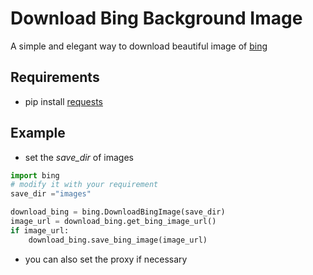 # Download Bing Background Image 

A simple and elegant way to download beautiful image of [bing](https://cn.bing.com)

## Requirements
* pip install [requests](http://docs.python-requests.org/en/master/)

## Example
* set the *save_dir* of images
```py
import bing
# modify it with your requirement
save_dir ="images"

download_bing = bing.DownloadBingImage(save_dir)
image_url = download_bing.get_bing_image_url()
if image_url:
    download_bing.save_bing_image(image_url)
```
* you can also set the proxy if necessary
